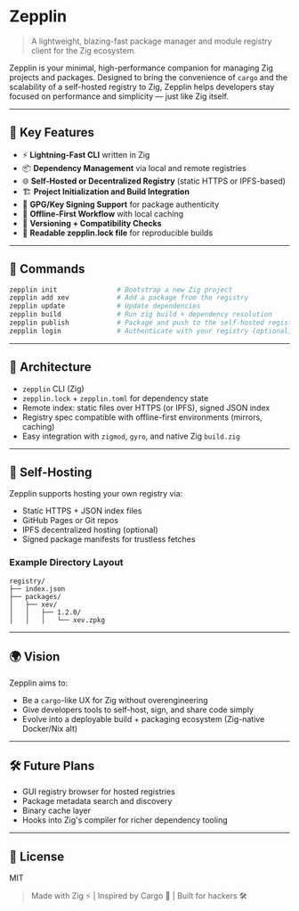 # Zepplin

> A lightweight, blazing-fast package manager and module registry client for the Zig ecosystem.

Zepplin is your minimal, high-performance companion for managing Zig projects and packages. Designed to bring the convenience of `cargo` and the scalability of a self-hosted registry to Zig, Zepplin helps developers stay focused on performance and simplicity — just like Zig itself.

---

## 🚀 Key Features

* ⚡ **Lightning-Fast CLI** written in Zig
* 📦 **Dependency Management** via local and remote registries
* 🌐 **Self-Hosted or Decentralized Registry** (static HTTPS or IPFS-based)
* 🏗️ **Project Initialization and Build Integration**
* 🔐 **GPG/Key Signing Support** for package authenticity
* 🔄 **Offline-First Workflow** with local caching
* 🧪 **Versioning + Compatibility Checks**
* 💬 **Readable zepplin.lock file** for reproducible builds

---

## 🔧 Commands

```sh
zepplin init               # Bootstrap a new Zig project
zepplin add xev            # Add a package from the registry
zepplin update             # Update dependencies
zepplin build              # Run zig build + dependency resolution
zepplin publish            # Package and push to the self-hosted registry
zepplin login              # Authenticate with your registry (optional)
```

---

## 🧱 Architecture

* `zepplin` CLI (Zig)
* `zepplin.lock` + `zepplin.toml` for dependency state
* Remote index: static files over HTTPS (or IPFS), signed JSON index
* Registry spec compatible with offline-first environments (mirrors, caching)
* Easy integration with `zigmod`, `gyro`, and native Zig `build.zig`

---

## 🔐 Self-Hosting

Zepplin supports hosting your own registry via:

* Static HTTPS + JSON index files
* GitHub Pages or Git repos
* IPFS decentralized hosting (optional)
* Signed package manifests for trustless fetches

### Example Directory Layout

```
registry/
├── index.json
├── packages/
│   ├── xev/
│   │   ├── 1.2.0/
│   │   │   └── xev.zpkg
```

---

## 🌍 Vision

Zepplin aims to:

* Be a `cargo`-like UX for Zig without overengineering
* Give developers tools to self-host, sign, and share code simply
* Evolve into a deployable build + packaging ecosystem (Zig-native Docker/Nix alt)

---

## 🛠️ Future Plans

* GUI registry browser for hosted registries
* Package metadata search and discovery
* Binary cache layer
* Hooks into Zig's compiler for richer dependency tooling

---

## 📜 License

MIT

> Made with Zig ⚡ | Inspired by Cargo 🚀 | Built for hackers 🛠️

